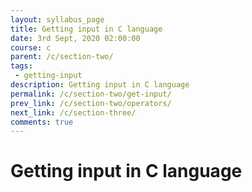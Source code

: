 ```yaml
---
layout: syllabus_page
title: Getting input in C language
date: 3rd Sept, 2020 02:00:00
course: c
parent: /c/section-two/
tags:
 - getting-input
description: Getting input in C language
permalink: /c/section-two/get-input/
prev_link: /c/section-two/operators/
next_link: /c/section-three/
comments: true
---
```


# Getting input in C language

